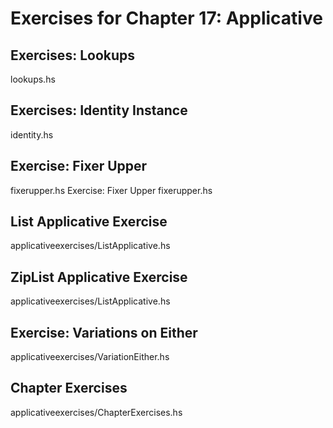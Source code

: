# Exercises for Chapter 17: Applicative

## Exercises: Lookups
lookups.hs

## Exercises: Identity Instance
identity.hs

## Exercise: Fixer Upper
fixerupper.hs Exercise: Fixer Upper
fixerupper.hs

## List Applicative Exercise
applicativeexercises/ListApplicative.hs
## ZipList Applicative Exercise
applicativeexercises/ListApplicative.hs

## Exercise: Variations on Either
applicativeexercises/VariationEither.hs

## Chapter Exercises
applicativeexercises/ChapterExercises.hs



